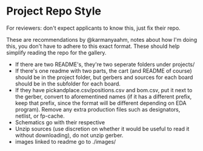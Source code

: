 # Project Repo Style

For reviewers: don't expect applicants to know this, just fix their repo.

These are recommendations by @karmanyaahm, notes about how I'm doing this, you don't have to adhere to this exact format. These should help simplify reading the repo for the gallery.

- If there are two README's, they're two seperate folders under projects/
- If there's one readme with two parts, the cart (and README of course) should be in the project folder, but gerbers and sources for each board should be in the subfolder for each board.
- If they have pickandplace.csv/positions.csv and bom.csv, put it next to the gerber, convert to aforementined names (if it has a different prefix, keep that prefix, since the format will be different depending on EDA program). Remove any extra production files such as designators, netlist, or fp-cache.
- Schematics go with their respective
- Unzip sources (use discretion on whether it would be useful to read it without downloading), do not unzip gerber.
- images linked to readme go to ./images/
